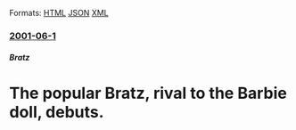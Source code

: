 
Formats: [HTML](/news/2001/06/1/the-popular-bratz-rival-to-the-barbie-doll-debuts.html)  [JSON](/news/2001/06/1/the-popular-bratz-rival-to-the-barbie-doll-debuts.json)  [XML](/news/2001/06/1/the-popular-bratz-rival-to-the-barbie-doll-debuts.xml)  

### [2001-06-1](/news/2001/06/1/index.md)

##### Bratz
#  The popular Bratz, rival to the Barbie doll, debuts.



